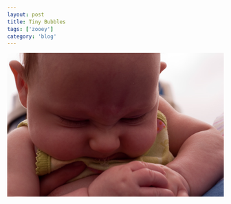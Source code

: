 ```yaml
---
layout: post
title: Tiny Bubbles
tags: ['zooey']
category: 'blog'
---
```


![Tiny Bubbles :: Nikon D90](/media/2009/05/bubbles.jpg)

